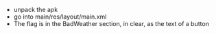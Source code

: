 - unpack the apk
- go into main/res/layout/main.xml
- The flag is in the BadWeather section, in clear, as the text of a button